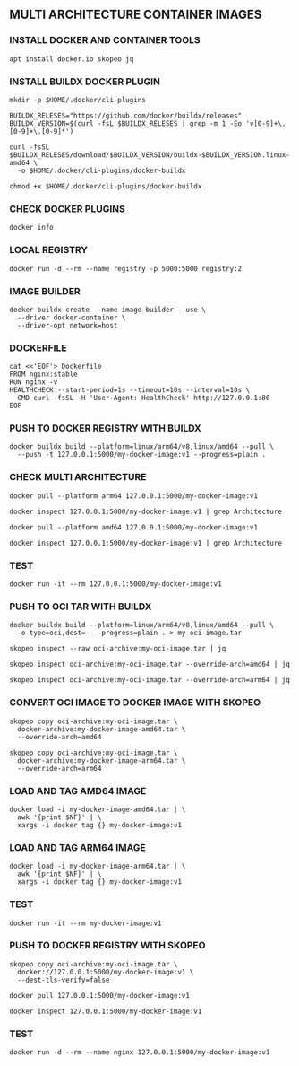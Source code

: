 ## MULTI ARCHITECTURE CONTAINER IMAGES

### INSTALL DOCKER AND CONTAINER TOOLS
```
apt install docker.io skopeo jq
```

### INSTALL BUILDX DOCKER PLUGIN
```
mkdir -p $HOME/.docker/cli-plugins
```
```
BUILDX_RELESES="https://github.com/docker/buildx/releases"
BUILDX_VERSION=$(curl -fsL $BUILDX_RELESES | grep -m 1 -Eo 'v[0-9]+\.[0-9]+\.[0-9]*')
```
```
curl -fsSL $BUILDX_RELESES/download/$BUILDX_VERSION/buildx-$BUILDX_VERSION.linux-amd64 \
  -o $HOME/.docker/cli-plugins/docker-buildx
```
```
chmod +x $HOME/.docker/cli-plugins/docker-buildx
```

### CHECK DOCKER PLUGINS
```
docker info
```

### LOCAL REGISTRY
```
docker run -d --rm --name registry -p 5000:5000 registry:2
```

### IMAGE BUILDER
```
docker buildx create --name image-builder --use \
  --driver docker-container \
  --driver-opt network=host
```

### DOCKERFILE
```
cat <<'EOF'> Dockerfile 
FROM nginx:stable
RUN nginx -v
HEALTHCHECK --start-period=1s --timeout=10s --interval=10s \
  CMD curl -fsSL -H 'User-Agent: HealthCheck' http://127.0.0.1:80
EOF
```

### PUSH TO DOCKER REGISTRY WITH BUILDX
```
docker buildx build --platform=linux/arm64/v8,linux/amd64 --pull \
  --push -t 127.0.0.1:5000/my-docker-image:v1 --progress=plain .
```

### CHECK MULTI ARCHITECTURE
```
docker pull --platform arm64 127.0.0.1:5000/my-docker-image:v1
```
```
docker inspect 127.0.0.1:5000/my-docker-image:v1 | grep Architecture
```
```
docker pull --platform amd64 127.0.0.1:5000/my-docker-image:v1
```
```
docker inspect 127.0.0.1:5000/my-docker-image:v1 | grep Architecture
```

### TEST
```
docker run -it --rm 127.0.0.1:5000/my-docker-image:v1
```

### PUSH TO OCI TAR WITH BUILDX
```
docker buildx build --platform=linux/arm64/v8,linux/amd64 --pull \
  -o type=oci,dest=- --progress=plain . > my-oci-image.tar
```
```
skopeo inspect --raw oci-archive:my-oci-image.tar | jq
```
```
skopeo inspect oci-archive:my-oci-image.tar --override-arch=amd64 | jq
```
```
skopeo inspect oci-archive:my-oci-image.tar --override-arch=arm64 | jq
```

### CONVERT OCI IMAGE TO DOCKER IMAGE WITH SKOPEO
```
skopeo copy oci-archive:my-oci-image.tar \
  docker-archive:my-docker-image-amd64.tar \
  --override-arch=amd64
```
```
skopeo copy oci-archive:my-oci-image.tar \
  docker-archive:my-docker-image-arm64.tar \
  --override-arch=arm64
```
### LOAD AND TAG AMD64 IMAGE
```
docker load -i my-docker-image-amd64.tar | \
  awk '{print $NF}' | \
  xargs -i docker tag {} my-docker-image:v1
```
### LOAD AND TAG ARM64 IMAGE
```
docker load -i my-docker-image-arm64.tar | \
  awk '{print $NF}' | \
  xargs -i docker tag {} my-docker-image:v1
```
### TEST
```
docker run -it --rm my-docker-image:v1
```

### PUSH TO DOCKER REGISTRY WITH SKOPEO
```
skopeo copy oci-archive:my-oci-image.tar \
  docker://127.0.0.1:5000/my-docker-image:v1 \
  --dest-tls-verify=false
```
```
docker pull 127.0.0.1:5000/my-docker-image:v1
```
```
docker inspect 127.0.0.1:5000/my-docker-image:v1
```

### TEST
```
docker run -d --rm --name nginx 127.0.0.1:5000/my-docker-image:v1
```
